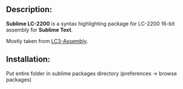 ## Description:

**Sublime LC-2200** is a syntax highlighting package for LC-2200 16-bit assembly for **Sublime Text**.

Mostly taken from [LC3-Assembly](https://github.com/wufufufu/Sublime-LC3).

## Installation:
  
Put entire folder in sublime packages directory (preferences -> browse packages)